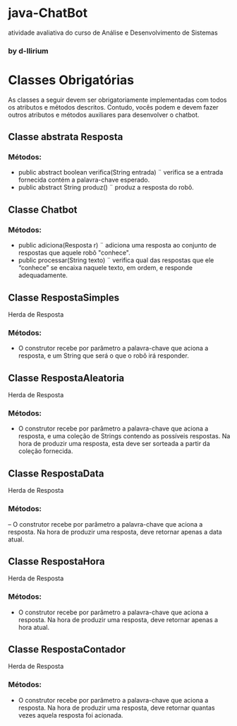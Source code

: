 # java-ChatBot

atividade avaliativa do curso de Análise e Desenvolvimento de Sistemas

### by d-llirium

# Classes Obrigatórias 
As classes a seguir devem ser obrigatoriamente implementadas com todos os atributos e métodos descritos. Contudo, vocês podem e devem fazer outros atributos e métodos auxiliares para desenvolver o chatbot. 
## Classe abstrata Resposta
### Métodos: 
  - public abstract boolean verifica(String entrada) ¨ verifica se a entrada fornecida contém a palavra-chave esperado. 
  - public abstract String produz() ¨ produz a resposta do robô. 
## Classe Chatbot 
### Métodos: 
  - public adiciona(Resposta r) ¨ adiciona uma resposta ao conjunto de respostas que aquele robô "conhece". 
  - public processar(String texto) ¨ verifica qual das respostas que ele “conhece” se encaixa naquele texto, em ordem, e responde adequadamente. 
## Classe RespostaSimples 
Herda de Resposta 
### Métodos: 
  - O construtor recebe por parâmetro a palavra-chave que aciona a resposta, e um String que será o que o robô irá responder. 
## Classe RespostaAleatoria 
Herda de Resposta 
### Métodos: 
  - O construtor recebe por parâmetro a palavra-chave que aciona a resposta, e uma coleção de Strings contendo as possíveis respostas. Na hora de produzir uma resposta, esta deve ser sorteada a partir da coleção fornecida. 
## Classe RespostaData 
Herda de Resposta 
### Métodos: 
  – O construtor recebe por parâmetro a palavra-chave que aciona a resposta. Na hora de produzir uma resposta, deve retornar apenas a data atual. 
## Classe RespostaHora 
Herda de Resposta 
### Métodos: 
  - O construtor recebe por parâmetro a palavra-chave que aciona a resposta. Na hora de produzir uma resposta, deve retornar apenas a hora atual. 
## Classe RespostaContador 
Herda de Resposta 
### Métodos: 
  - O construtor recebe por parâmetro a palavra-chave que aciona a resposta. Na hora de produzir uma resposta, deve retornar quantas vezes aquela resposta foi acionada. 
